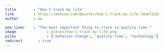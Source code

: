 ```yaml
---
title        : "How I track my life"
link         : https://medium.com/@buster/how-i-track-my-life-7da6f22b8e2c
author       : me

one_liner    : "The most important thing to track is quality time."
image			   : pieces/how-i-track-my-life.png
piles			   : ['behavior-change', 'quality-time', 'technology']
redirect 	   : true
---
```

